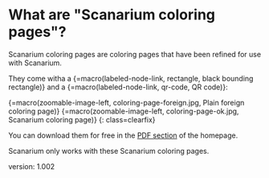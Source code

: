 # What are "Scanarium coloring pages"?

Scanarium coloring pages are coloring pages that have been refined for use with Scanarium.

They come witha a {=macro(labeled-node-link, rectangle, black bounding rectangle)} and a {=macro(labeled-node-link, qr-code, QR code)}:

{=macro(zoomable-image-left, coloring-page-foreign.jpg, Plain foreign coloring page)}
{=macro(zoomable-image-left, coloring-page-ok.jpg, Scanarium coloring page)}
{: class=clearfix}

You can download them for free in the [PDF section](https://scanarium.com/#pdfs) of the homepage.

Scanarium only works with these Scanarium coloring pages.


version: 1.002
